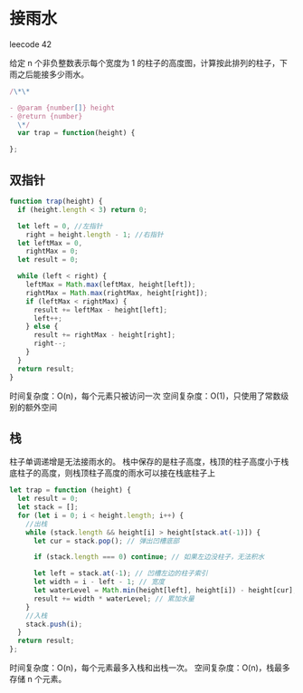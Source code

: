 # 接雨水

leecode 42

给定 n 个非负整数表示每个宽度为 1 的柱子的高度图，计算按此排列的柱子，下雨之后能接多少雨水。

```js
/\*\*

- @param {number[]} height
- @return {number}
  \*/
  var trap = function(height) {

};
```

## 双指针

```js
function trap(height) {
  if (height.length < 3) return 0;

  let left = 0, //左指针
    right = height.length - 1; //右指针
  let leftMax = 0,
    rightMax = 0;
  let result = 0;

  while (left < right) {
    leftMax = Math.max(leftMax, height[left]);
    rightMax = Math.max(rightMax, height[right]);
    if (leftMax < rightMax) {
      result += leftMax - height[left];
      left++;
    } else {
      result += rightMax - height[right];
      right--;
    }
  }
  return result;
}
```

时间复杂度：O(n)，每个元素只被访问一次
空间复杂度：O(1)，只使用了常数级别的额外空间

## 栈

柱子单调递增是无法接雨水的。
栈中保存的是柱子高度，栈顶的柱子高度小于栈底柱子的高度，则栈顶柱子高度的雨水可以接在栈底柱子上

```js
let trap = function (height) {
  let result = 0;
  let stack = [];
  for (let i = 0; i < height.length; i++) {
    //出栈
    while (stack.length && height[i] > height[stack.at(-1)]) {
      let cur = stack.pop(); // 弹出凹槽底部

      if (stack.length === 0) continue; // 如果左边没柱子，无法积水

      let left = stack.at(-1); // 凹槽左边的柱子索引
      let width = i - left - 1; // 宽度
      let waterLevel = Math.min(height[left], height[i]) - height[cur]; // 高度差
      result += width * waterLevel; // 累加水量
    }
    //入栈
    stack.push(i);
  }
  return result;
};
```

时间复杂度：O(n)，每个元素最多入栈和出栈一次。
空间复杂度：O(n)，栈最多存储 n 个元素。
